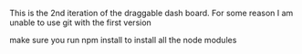 This is the 2nd iteration of the draggable dash board.
For some reason I am unable to use git with the first version

make sure you run npm install to install all the node modules
